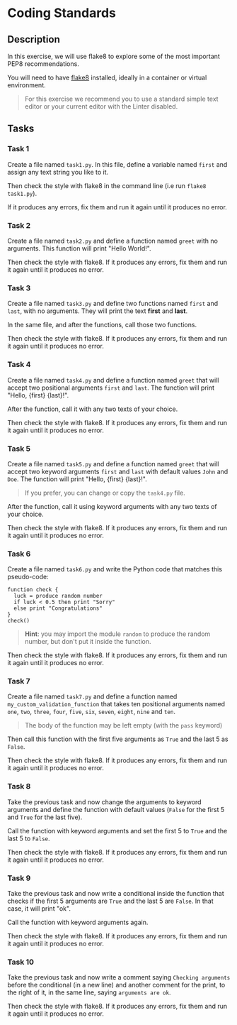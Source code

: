 # Coding Standards

## Description

In this exercise, we will use flake8 to explore some of the most important PEP8 recommendations.

You will need to have [flake8](https://pypi.org/project/flake8/) installed, ideally in a container or virtual environment.

> For this exercise we recommend you to use a standard simple text editor or your current editor with the Linter disabled.

##

## Tasks

###

### Task 1

Create a file named `task1.py`. In this file, define a variable named `first` and assign any text string you like to it.

Then check the style with flake8 in the command line (i.e run `flake8 task1.py`).

If it produces any errors, fix them and run it again until it produces no error.

###

### Task 2

Create a file named `task2.py` and define a function named `greet` with no arguments. This function will print "Hello World!".

Then check the style with flake8. If it produces any errors, fix them and run it again until it produces no error.

###

### Task 3

Create a file named `task3.py` and define two functions named `first` and `last`, with no arguments. They will print the text **first** and **last**.

In the same file, and after the functions, call those two functions.

Then check the style with flake8. If it produces any errors, fix them and run it again until it produces no error.

###

### Task 4

Create a file named `task4.py` and define a function named `greet` that will accept two positional arguments `first` and `last`. The function will print "Hello, {first} {last}!".

After the function, call it with any two texts of your choice.

Then check the style with flake8. If it produces any errors, fix them and run it again until it produces no error.

###

### Task 5

Create a file named `task5.py` and define a function named `greet` that will accept two keyword arguments `first` and `last` with default values `John` and `Doe`. The function will print "Hello, {first} {last}!".

> If you prefer, you can change or copy the `task4.py` file.

After the function, call it using keyword arguments with any two texts of your choice.

Then check the style with flake8. If it produces any errors, fix them and run it again until it produces no error.

###

### Task 6

Create a file named `task6.py` and write the Python code that matches this pseudo-code:

```
function check {
  luck = produce random number
  if luck < 0.5 then print "Sorry"
  else print "Congratulations"
}
check()
```
> **Hint**: you may import the module `random` to produce the random number, but don't put it inside the function.

Then check the style with flake8. If it produces any errors, fix them and run it again until it produces no error.

###

### Task 7

Create a file named `task7.py` and define a function named `my_custom_validation_function` that takes ten positional arguments named `one`, `two`, `three`, `four`, `five`, `six`, `seven`, `eight`, `nine` and `ten`.

> The body of the function may be left empty (with the `pass` keyword)

Then call this function with the first five arguments as `True` and the last 5 as `False`.

Then check the style with flake8. If it produces any errors, fix them and run it again until it produces no error.

###

### Task 8

Take the previous task and now change the arguments to keyword arguments and define the function with default values (`False` for the first 5 and `True` for the last five).

Call the function with keyword arguments and set the first 5 to `True` and the last 5 to `False`.

Then check the style with flake8. If it produces any errors, fix them and run it again until it produces no error.

###

### Task 9

Take the previous task and now write a conditional inside the function that checks if the first 5 arguments are `True` and the last 5 are `False`. In that case, it will print "ok".

Call the function with keyword arguments again.

Then check the style with flake8. If it produces any errors, fix them and run it again until it produces no error.

###

### Task 10

Take the previous task and now write a comment saying `Checking arguments` before the conditional (in a new line) and another comment for the print, to the right of it, in the same line, saying `arguments are ok`.

Then check the style with flake8. If it produces any errors, fix them and run it again until it produces no error.
